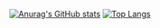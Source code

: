 [![Anurag's GitHub stats](https://github-readme-stats.vercel.app/api?username=mattix7771&show_icons=true&hide_rank=false&line_width=250
)](https://github.com/anuraghazra/github-readme-stats)
[![Top Langs](https://github-readme-stats.vercel.app/api/top-langs/?username=anuraghazra&langs_count=5&layout=compact&card_width=250)](https://github.com/anuraghazra/github-readme-stats)